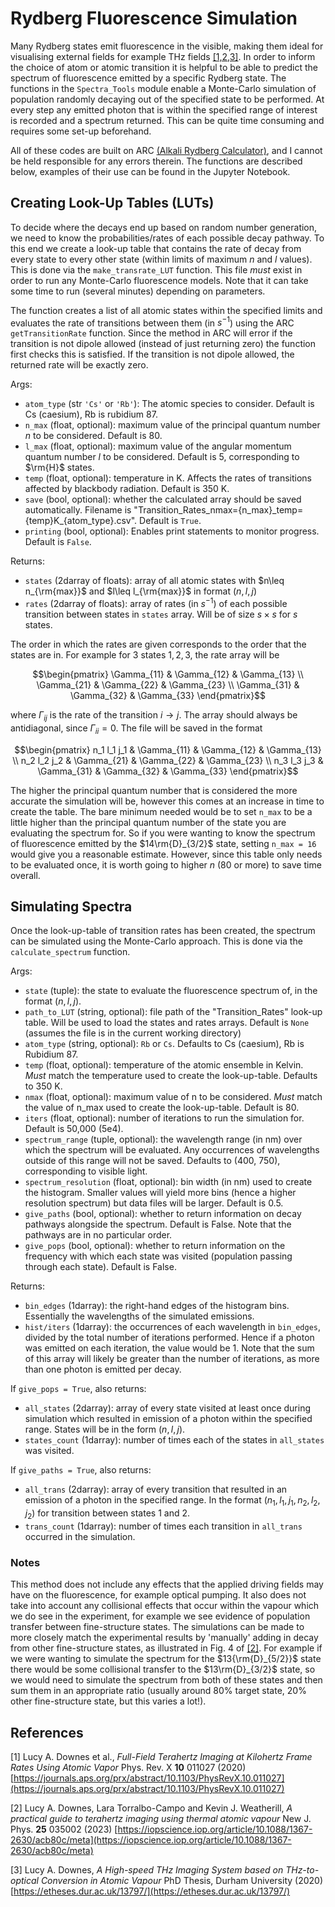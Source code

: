 # Rydberg Fluorescence Simulation

Many Rydberg states emit fluorescence in the visible, making them ideal for visualising external fields for example THz fields [[1,2,3]](#References). In order to inform the choice of atom or atomic transition it is helpful to be able to predict the spectrum of fluorescence emitted by a specific Rydberg state. The functions in the `Spectra_Tools` module enable a Monte-Carlo simulation of population randomly decaying out of the specified state to be performed. At every step any emitted photon that is within the specified range of interest is recorded and a spectrum returned. This can be quite time consuming and requires some set-up beforehand.

All of these codes are built on ARC [(Alkali Rydberg Calculator)](https://arc-alkali-rydberg-calculator.readthedocs.io/en/latest/), and I cannot be held responsible for any errors therein. The functions are described below, examples of their use can be found in the Jupyter Notebook.

## Creating Look-Up Tables (LUTs)

To decide where the decays end up based on random number generation, we need to know the probabilities/rates of each possible decay pathway. To this end we create a look-up table that contains the rate of decay from every state to every other state (within limits of maximum $n$ and $l$ values). This is done via the `make_transrate_LUT` function. This file *must* exist in order to run any Monte-Carlo fluorescence models. Note that it can take some time to run (several minutes) depending on parameters.

The function creates a list of all atomic states within the specified limits and evaluates the rate of transitions between them (in $s^{-1}$) using the ARC `getTransitionRate` function. Since the method in ARC will error if the transition is not dipole allowed (instead of just returning zero) the function first checks this is satisfied. If the transition is not dipole allowed, the returned rate will be exactly zero.  

Args:
 - `atom_type` (str `'Cs'` or `'Rb'`): The atomic species to consider. Default is Cs (caesium), Rb is rubidium 87.
 - `n_max` (float, optional): maximum value of the principal quantum number $n$ to be considered. Default is 80.
 - `l_max` (float, optional): maximum value of the angular momentum quantum number $l$ to be considered. Default is 5, corresponding to $\rm{H}$ states.
 - `temp` (float, optional): temperature in K. Affects the rates of transitions affected by blackbody radiation. Default is 350 K. 
 - `save` (bool, optional): whether the calculated array should be saved automatically. Filename is "Transition_Rates_nmax={n_max}\_temp={temp}K_{atom_type}.csv". Default is `True`.
 - `printing` (bool, optional): Enables print statements to monitor progress. Default is `False`.
 
Returns:
 - `states` (2darray of floats): array of all atomic states with $n\leq n_{\rm{max}}$ and $l\leq l_{\rm{max}}$ in format ($n,l,j$)
 - `rates` (2darray of floats): array of rates (in $s^{-1}$) of each possible transition between states in `states` array. Will be of size $s\times s$ for $s$ states. 

The order in which the rates are given corresponds to the order that the states are in. For example for 3 states $1,2,3$, the rate array will be

$$\begin{pmatrix}
\Gamma_{11} & \Gamma_{12} & \Gamma_{13} \\
\Gamma_{21} & \Gamma_{22} & \Gamma_{23} \\
\Gamma_{31} & \Gamma_{32} & \Gamma_{33}
\end{pmatrix}$$

where $\Gamma_{ij}$ is the rate of the transition $i\rightarrow j$. The array should always be antidiagonal, since $\Gamma_{ii} = 0$. The file will be saved in the format 

$$\begin{pmatrix}
n_1 l_1 j_1 & \Gamma_{11} & \Gamma_{12} & \Gamma_{13} \\
n_2 l_2 j_2 & \Gamma_{21} & \Gamma_{22} & \Gamma_{23} \\
n_3 l_3 j_3 & \Gamma_{31} & \Gamma_{32} & \Gamma_{33}
\end{pmatrix}$$

The higher the principal quantum number that is considered the more accurate the simulation will be, however this comes at an increase in time to create the table. The bare minimum needed would be to set `n_max` to be a little higher than the principal quantum number of the state you are evaluating the spectrum for. So if you were wanting to know the spectrum of fluorescence emitted by the $14\rm{D}_{3/2}$ state, setting `n_max = 16` would give you a reasonable estimate. However, since this table only needs to be evaluated once, it is worth going to higher $n$ (80 or more) to save time overall. 

## Simulating Spectra

Once the look-up-table of transition rates has been created, the spectrum can be simulated using the Monte-Carlo approach. This is done via the `calculate_spectrum` function.

Args:
 - `state` (tuple): the state to evaluate the fluorescence spectrum of, in the format $(n,l,j)$.
 - `path_to_LUT` (string, optional): file path of the "Transition_Rates" look-up table. Will be used to load the states and rates arrays. Default is `None` (assumes the file is in the current working directory)
 - `atom_type` (string, optional): `Rb` or `Cs`. Defaults to Cs (caesium), Rb is Rubidium 87.
 - `temp` (float, optional): temperature of the atomic ensemble in Kelvin. *Must* match the temperature used to create the look-up-table. Defaults to 350 K.
 - `nmax` (float, optional): maximum value of n to be considered. *Must* match the value of n_max used to create the look-up-table. Default is 80.
 - `iters` (float, optional): number of iterations to run the simulation for. Default is 50,000 (5e4).
 - `spectrum_range` (tuple, optional): the wavelength range (in nm) over which the spectrum will be evaluated. Any occurrences of wavelengths outside of this range will not be saved. Defaults to (400, 750), corresponding to visible light.
 - `spectrum_resolution` (float, optional): bin width (in nm) used to create the histogram. Smaller values will yield more bins (hence a higher resolution spectrum) but data files will be larger. Default is 0.5.
 - `give_paths` (bool, optional): whether to return information on decay pathways alongside the spectrum. Default is False. Note that the pathways are in no particular order.
 - `give_pops` (bool, optional): whether to return information on the frequency with which each state was visited (population passing through each state). Default is False. 
 
Returns:
 - `bin_edges` (1darray): the right-hand edges of the histogram bins. Essentially the wavelengths of the simulated emissions.
 - `hist/iters` (1darray): the occurrences of each wavelength in `bin_edges`, divided by the total number of iterations performed. Hence if a photon was emitted on each iteration, the value would be 1. Note that the sum of this array will likely be greater than the number of iterations, as more than one photon is emitted per decay.
 
If `give_pops = True`, also returns:
 - `all_states` (2darray): array of every state visited at least once during simulation which resulted in emission of a photon within the specified range. States will be in the form $(n,l,j)$.
 - `states_count` (1darray): number of times each of the states in `all_states` was visited.
     
If `give_paths = True`, also returns:
 - `all_trans` (2darray): array of every transition that resulted in an emission of a photon in the specified range. In the format $(n_1, l_1, j_1, n_2, l_2, j_2)$ for transition between states 1 and 2.
 - `trans_count` (1darray): number of times each transition in `all_trans` occurred in the simulation.

### Notes

This method does not include any effects that the applied driving fields may have on the fluorescence, for example optical pumping. It also does not take into account any collisional effects that occur within the vapour which we do see in the experiment, for example we see evidence of population transfer between fine-structure states. The simulations can be made to more closely match the experimental results by 'manually' adding in decay from other fine-structure states, as illustrated in Fig. 4 of [[2]](#References). For example if we were wanting to simulate the spectrum for the $13{\rm{D}_{5/2}}$ state there would be some collisional transfer to the $13\rm{D}_{3/2}$ state, so we would need to simulate the spectrum from both of these states and then sum them in an appropriate ratio (usually around 80% target state, 20% other fine-structure state, but this varies a lot!).

## References

[1] Lucy A. Downes et al., *Full-Field Terahertz Imaging at Kilohertz Frame Rates Using Atomic Vapor* Phys. Rev. X **10** 011027 (2020) [https://journals.aps.org/prx/abstract/10.1103/PhysRevX.10.011027](https://journals.aps.org/prx/abstract/10.1103/PhysRevX.10.011027)

[2] Lucy A. Downes, Lara Torralbo-Campo and Kevin J. Weatherill, *A practical guide to terahertz imaging using thermal atomic vapour* New J. Phys. **25** 035002 (2023) [https://iopscience.iop.org/article/10.1088/1367-2630/acb80c/meta](https://iopscience.iop.org/article/10.1088/1367-2630/acb80c/meta)

[3] Lucy A. Downes, *A High-speed THz Imaging System based on THz-to-optical Conversion in Atomic Vapour* PhD Thesis, Durham University (2020) [https://etheses.dur.ac.uk/13797/](https://etheses.dur.ac.uk/13797/)
